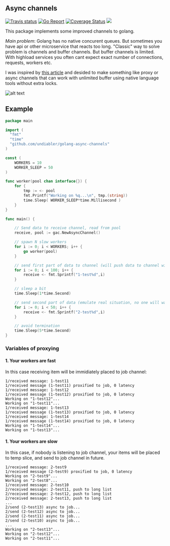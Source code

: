 ## Async channels 

[![Travis status](https://img.shields.io/travis/undiabler/golang-async-channels.svg)](https://travis-ci.org/undiabler/golang-async-channels) 
[![Go Report](https://goreportcard.com/badge/github.com/undiabler/golang-async-channels)](https://goreportcard.com/report/github.com/undiabler/golang-async-channels) 
[![Coverage Status](https://img.shields.io/coveralls/undiabler/golang-async-channels.svg)](https://coveralls.io/github/undiabler/golang-async-channels) 
![](https://img.shields.io/github/license/undiabler/golang-async-channels.svg)

This package implements some improved channels to golang. 

_Main problem_: Golang has no native concurent queues. But sometimes you have api or other microservice that reacts too long. 
"Сlassic" way to solve problem is channels and buffer channels. But buffer channels is limited. With highload services you often cant expect exact number of connections, requests, workers etc. 

I was inspired by [this article](http://marcio.io/2015/07/handling-1-million-requests-per-minute-with-golang/) and desided to make something like proxy or async channels that can work with unlimited buffer using native language tools without extra locks. 

![alt text](https://raw.githubusercontent.com/undiabler/golang-async-channels/master/gac.png "Explain")

## Example

```go
package main

import (
  "fmt"
  "time"
  "github.com/undiabler/golang-async-channels"
)

const (
	WORKERS = 10
	WORKER_SLEEP = 50
)

func worker(pool chan interface{}) {
	for {
		tmp := <- pool
		fmt.Printf("Working on %q...\n", tmp.(string))
		time.Sleep( WORKER_SLEEP*time.Millisecond )
	}
}

func main() {

	// Send data to receive channel, read from pool
	receive, pool := gac.NewAsyncChannel()

	// spawn N slow workers
    for i := 0; i < WORKERS; i++ {
	    go worker(pool)
    }

    // send first part of data to channel (will push data to channel with no locks and timeouts)
   	for i := 0; i < 100; i++ {
   		receive <- fmt.Sprintf("1-test%d",i)
   	}

   	// sleep a bit
   	time.Sleep(1*time.Second)

   	// send second part of data (emulate real situation, no one will wait)
   	for i := 0; i < 50; i++ {
   		receive <- fmt.Sprintf("2-test%d",i)
   	}

   	// avoid termination
   	time.Sleep(5*time.Second)
}

```

### Variables of proxying

#### 1. Your workers are fast

In this case receiving item will be immidiately placed to job channel:
```
1/received message: 1-test11
1/received message (1-test11) proxified to job, 0 latency
1/received message: 1-test12
1/received message (1-test12) proxified to job, 0 latency
Working on "1-test12"...
Working on "1-test11"...
1/received message: 1-test13
1/received message (1-test13) proxified to job, 0 latency
1/received message: 1-test14
1/received message (1-test14) proxified to job, 0 latency
Working on "1-test14"...
Working on "1-test13"...
```

#### 1. Your workers are slow

In this case, if nobody is listening to job channel, your items will be placed to temp slice, and send to job channel in future.
```
1/received message: 2-test9
1/received message (2-test9) proxified to job, 0 latency
Working on "2-test9"...
Working on "2-test8"...
1/received message: 2-test10
2/received message: 2-test11, push to long list
2/received message: 2-test12, push to long list
2/received message: 2-test13, push to long list
...
2/send (2-test13) async to job...
2/send (2-test12) async to job...
2/send (2-test11) async to job...
2/send (2-test10) async to job...
...
Working on "2-test13"...
Working on "2-test12"...
Working on "2-test11"...
```

